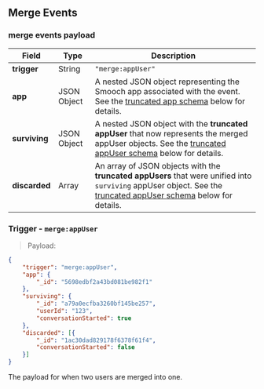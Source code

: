 ## Merge Events

### merge events payload

| Field       | Type        | Description                                                                                                                                                       |
|-------------|-------------|-------------------------------------------------------------------------------------------------------------------------------------------------------------------|
| **trigger**  | String      | `"merge:appUser"`                                                                                                                                                 |
| **app**  | JSON Object | A nested JSON object representing the Smooch app associated with the event. See the [truncated app schema](#truncated-app-schema) below for details.                                               |
| **surviving**  | JSON Object | A nested JSON object with the **truncated appUser** that now represents the merged appUser objects. See the [truncated appUser schema](#truncated-appuser-schema) below for details.         |
| **discarded**  | Array       | An array of JSON objects with the **truncated appUsers** that were unified into `surviving` appUser object. See the [truncated appUser schema](#truncated-appuser-schema) below for details. |

### Trigger - `merge:appUser`

> Payload:

```json
{
    "trigger": "merge:appUser",
    "app": {
        "_id": "5698edbf2a43bd081be982f1"
    },
    "surviving": {
        "_id": "a79a0ecfba3260bf145be257",
        "userId": "123",
        "conversationStarted": true
    },
    "discarded": [{
        "_id": "1ac30dad829178f6378f61f4",
        "conversationStarted": false
    }]
}
```

The payload for when two users are merged into one.
